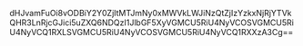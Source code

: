 dHJvamFuOi8vODBiY2Y0ZjItMTJmNy0xMWVkLWJiNzQtZjIzYzkxNjRjYTVkQHR3LnRjcGJici5uZXQ6NDQzI1JlbGF5XyVGMCU5RiU4NyVCOSVGMCU5RiU4NyVCQ1RXLSVGMCU5RiU4NyVCOSVGMCU5RiU4NyVCQ1RXXzA3Cg==